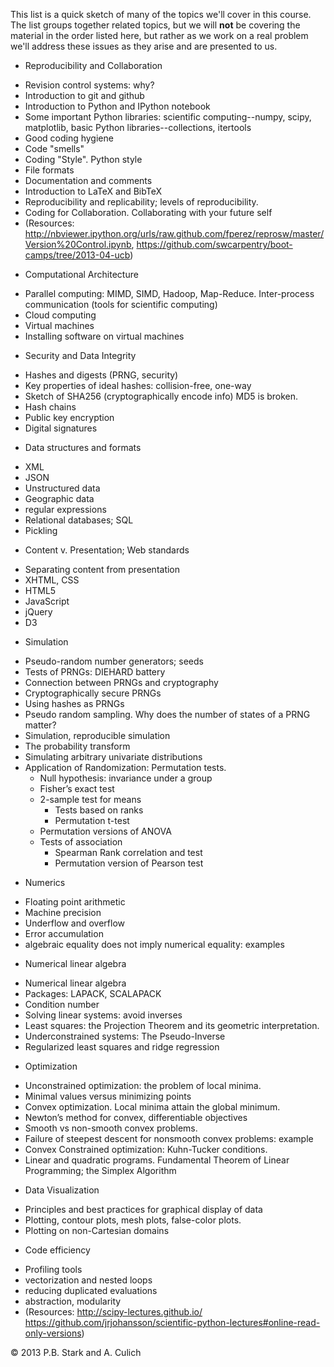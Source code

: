 This list is a quick sketch of many of the topics we'll cover in this
course. The list groups together related topics, but we will **not**
be covering the material in the order listed here, but rather as we
work on a real problem we'll address these issues as they arise and
are presented to us.

* Reproducibility and Collaboration
- Revision control systems: why?
- Introduction to git and github
- Introduction to Python and IPython notebook
- Some important Python libraries: scientific computing--numpy, scipy, matplotlib, basic Python libraries--collections, itertools
- Good coding hygiene
- Code "smells"
- Coding "Style". Python style
- File formats
- Documentation and comments
- Introduction to LaTeX and BibTeX
- Reproducibility and replicability; levels of reproducibility.
- Coding for Collaboration. Collaborating with your future self
- (Resources: http://nbviewer.ipython.org/urls/raw.github.com/fperez/reprosw/master/Version%20Control.ipynb, https://github.com/swcarpentry/boot-camps/tree/2013-04-ucb)
* Computational Architecture
- Parallel computing: MIMD, SIMD, Hadoop, Map-Reduce. Inter-process communication (tools for scientific computing)
- Cloud computing
- Virtual machines
- Installing software on virtual machines
* Security and Data Integrity
- Hashes and digests (PRNG, security)
- Key properties of ideal hashes: collision-free, one-way
- Sketch of SHA256 (cryptographically encode info) MD5 is broken.
- Hash chains
- Public key encryption
- Digital signatures
* Data structures and formats
- XML
- JSON
- Unstructured data
- Geographic data
- regular expressions
- Relational databases; SQL
- Pickling
* Content v. Presentation; Web standards
- Separating content from presentation
- XHTML, CSS
- HTML5
- JavaScript
- jQuery
- D3
* Simulation
- Pseudo-random number generators; seeds
- Tests of PRNGs: DIEHARD battery
- Connection between PRNGs and cryptography
- Cryptographically secure PRNGs
- Using hashes as PRNGs
- Pseudo random sampling. Why does the number of states of a PRNG matter?
- Simulation, reproducible simulation
- The probability transform
- Simulating arbitrary univariate distributions
- Application of Randomization: Permutation tests.
   + Null hypothesis: invariance under a group
   + Fisher’s exact test
   + 2-sample test for means
      + Tests based on ranks
      + Permutation t-test
   + Permutation versions of ANOVA
   + Tests of association
      + Spearman Rank correlation and test
      + Permutation version of Pearson test
* Numerics
- Floating point arithmetic
- Machine precision
- Underflow and overflow
- Error accumulation
- algebraic equality does not imply numerical equality: examples
* Numerical linear algebra
- Numerical linear algebra
- Packages: LAPACK, SCALAPACK
- Condition number
- Solving linear systems: avoid inverses
- Least squares: the Projection Theorem and its geometric interpretation.
- Underconstrained systems: The Pseudo-Inverse
- Regularized least squares and ridge regression
* Optimization
- Unconstrained optimization: the problem of local minima.
- Minimal values versus minimizing points
- Convex optimization. Local minima attain the global minimum.
- Newton’s method for convex, differentiable objectives
- Smooth vs non-smooth convex problems.
- Failure of steepest descent for nonsmooth convex problems: example
- Convex Constrained optimization: Kuhn-Tucker conditions.
- Linear and quadratic programs. Fundamental Theorem of Linear Programming; the Simplex Algorithm
* Data Visualization
- Principles and best practices for graphical display of data
- Plotting, contour plots, mesh plots, false-color plots.
- Plotting on non-Cartesian domains
* Code efficiency
- Profiling tools
- vectorization and nested loops
- reducing duplicated evaluations
- abstraction, modularity
- (Resources: http://scipy-lectures.github.io/ https://github.com/jrjohansson/scientific-python-lectures#online-read-only-versions)

© 2013 P.B. Stark and A. Culich
